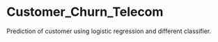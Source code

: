 # Customer_Churn_Telecom
Prediction of customer using logistic regression and different classifier.
